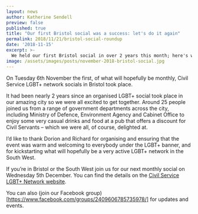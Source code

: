 ```yaml
---
layout: news
author: Katherine Sendell
preview: false
published: true
title: "Our first Bristol social was a success: let's do it again"
permalink: 2018/11/21/bristol-social-roundup
date: '2018-11-15'
excerpt: >-
  We held our first Bristol social in over 2 years this month; here's what we got up to.
image: /assets/images/posts/november-2018-bristol-social.jpg
---
```


On Tuesday 6th November the first, of what will hopefully be monthly, Civil Service LGBT+ network socials in Bristol took place. 

It had been nearly 2 years since an organised LGBT+ social took place in our amazing city so we were all excited to get together. Around 25 people joined us from a range of government departments across the city, including Ministry of Defence, Environment Agency and Cabinet Office to enjoy some very casual drinks and food at a pub that offers a discount for Civil Servants – which we were all, of course, delighted at.

I’d like to thank Dorion and Richard for organising and ensuring that the event was warm and welcoming to everybody under the LGBT+ banner, and for kickstarting what will hopefully be a very active LGBT+ network in the South West.

If you’re in Bristol or the South West join us for our next monthly social on Wednesday 5th December. You can find the details on the [Civil Service LGBT+ Network website](https://www.civilservice.lgbt/event/2018-12-05-bristol-social/).

You can also (join our Facebook group)[https://www.facebook.com/groups/2409606785735978/] for updates and events.